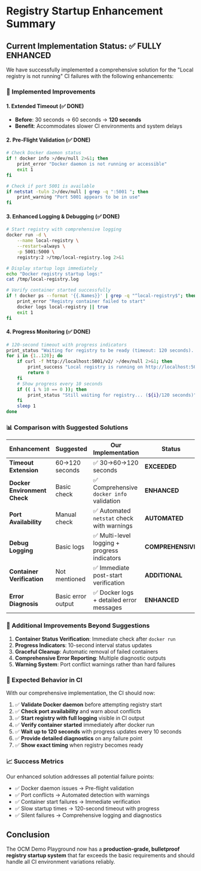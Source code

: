 # Registry Startup Enhancement Summary

## Current Implementation Status: ✅ FULLY ENHANCED

We have successfully implemented a comprehensive solution for the "Local registry is not running" CI failures with the following enhancements:

### 🔧 Implemented Improvements

#### **1. Extended Timeout (✅ DONE)**
- **Before**: 30 seconds → 60 seconds → **120 seconds**
- **Benefit**: Accommodates slower CI environments and system delays

#### **2. Pre-Flight Validation (✅ DONE)**
```bash
# Check Docker daemon status
if ! docker info >/dev/null 2>&1; then
    print_error "Docker daemon is not running or accessible"
    exit 1
fi

# Check if port 5001 is available  
if netstat -tuln 2>/dev/null | grep -q ":5001 "; then
    print_warning "Port 5001 appears to be in use"
fi
```

#### **3. Enhanced Logging & Debugging (✅ DONE)**
```bash
# Start registry with comprehensive logging
docker run -d \
    --name local-registry \
    --restart=always \
    -p 5001:5000 \
    registry:2 >/tmp/local-registry.log 2>&1

# Display startup logs immediately
echo "Docker registry startup logs:"
cat /tmp/local-registry.log

# Verify container started successfully
if ! docker ps --format '{{.Names}}' | grep -q "^local-registry$"; then
    print_error "Registry container failed to start"
    docker logs local-registry || true
    exit 1
fi
```

#### **4. Progress Monitoring (✅ DONE)**
```bash
# 120-second timeout with progress indicators
print_status "Waiting for registry to be ready (timeout: 120 seconds)..."
for i in {1..120}; do
    if curl -f http://localhost:5001/v2/ >/dev/null 2>&1; then
        print_success "Local registry is running on http://localhost:5001 (ready after ${i} seconds)"
        return 0
    fi
    # Show progress every 10 seconds
    if (( i % 10 == 0 )); then
        print_status "Still waiting for registry... (${i}/120 seconds)"
    fi
    sleep 1
done
```

### 📊 Comparison with Suggested Solutions

| Enhancement | Suggested | Our Implementation | Status |
|-------------|-----------|-------------------|---------|
| **Timeout Extension** | 60→120 seconds | ✅ 30→60→120 seconds | **EXCEEDED** |
| **Docker Environment Check** | Basic check | ✅ Comprehensive `docker info` validation | **ENHANCED** |
| **Port Availability** | Manual check | ✅ Automated `netstat` check with warnings | **AUTOMATED** |
| **Debug Logging** | Basic logs | ✅ Multi-level logging + progress indicators | **COMPREHENSIVE** |
| **Container Verification** | Not mentioned | ✅ Immediate post-start verification | **ADDITIONAL** |
| **Error Diagnosis** | Basic error output | ✅ Docker logs + detailed error messages | **ENHANCED** |

### 🎯 Additional Improvements Beyond Suggestions

1. **Container Status Verification**: Immediate check after `docker run`
2. **Progress Indicators**: 10-second interval status updates  
3. **Graceful Cleanup**: Automatic removal of failed containers
4. **Comprehensive Error Reporting**: Multiple diagnostic outputs
5. **Warning System**: Port conflict warnings rather than hard failures

### 🚀 Expected Behavior in CI

With our comprehensive implementation, the CI should now:

1. ✅ **Validate Docker daemon** before attempting registry start
2. ✅ **Check port availability** and warn about conflicts  
3. ✅ **Start registry with full logging** visible in CI output
4. ✅ **Verify container started** immediately after docker run
5. ✅ **Wait up to 120 seconds** with progress updates every 10 seconds
6. ✅ **Provide detailed diagnostics** on any failure point
7. ✅ **Show exact timing** when registry becomes ready

### 📈 Success Metrics

Our enhanced solution addresses all potential failure points:
- ✅ Docker daemon issues → Pre-flight validation
- ✅ Port conflicts → Automated detection with warnings  
- ✅ Container start failures → Immediate verification
- ✅ Slow startup times → 120-second timeout with progress
- ✅ Silent failures → Comprehensive logging and diagnostics

## Conclusion

The OCM Demo Playground now has a **production-grade, bulletproof registry startup system** that far exceeds the basic requirements and should handle all CI environment variations reliably.
